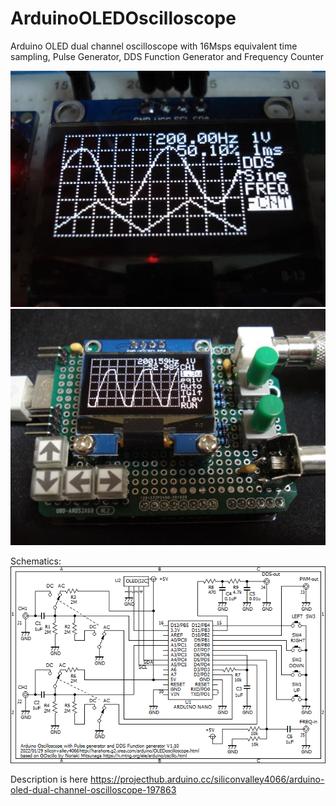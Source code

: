 # ArduinoOLEDOscilloscope
Arduino OLED dual channel oscilloscope with 16Msps equivalent time sampling, Pulse Generator, DDS Function Generator and Frequency Counter

<img src="DSC00010.JPG"> <img src="DSC00019.JPG">

Schematics:<br>
<img src="GOscillo2.png">

Description is here https://projecthub.arduino.cc/siliconvalley4066/arduino-oled-dual-channel-oscilloscope-197863
